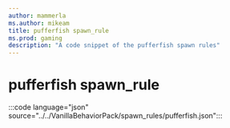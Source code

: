 ```yaml
---
author: mammerla
ms.author: mikeam
title: pufferfish spawn_rule
ms.prod: gaming
description: "A code snippet of the pufferfish spawn rules"
---
```


# pufferfish spawn_rule

:::code language="json" source="../../VanillaBehaviorPack/spawn_rules/pufferfish.json":::
